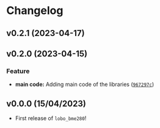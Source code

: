# Changelog

<!--next-version-placeholder-->

## v0.2.1 (2023-04-17)


## v0.2.0 (2023-04-15)
### Feature
* **main code:** Adding main code of the libraries ([`967297c`](https://github.com/lukasz-lobocki/lobo_bme280/commit/967297c5007bf0bc639c2bcedf067a32d67979d5))

## v0.0.0 (15/04/2023)

- First release of `lobo_bme280`!